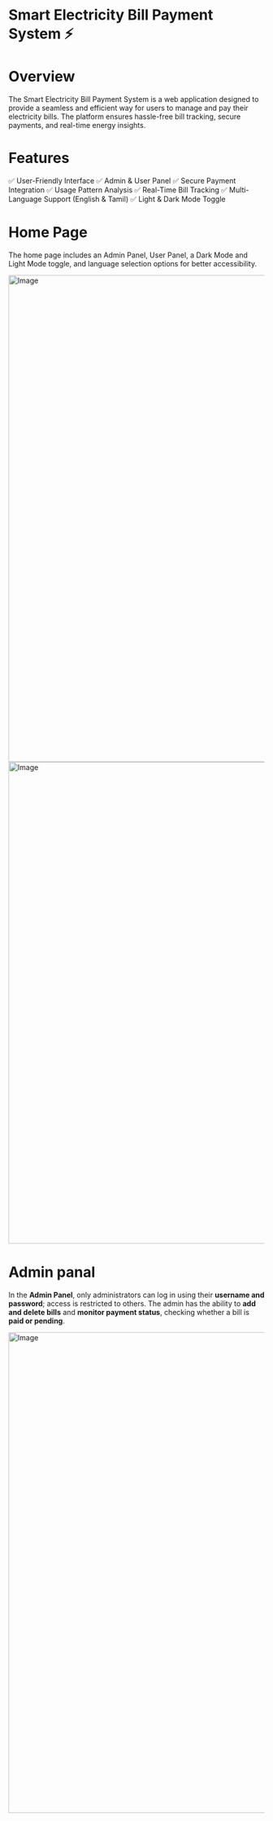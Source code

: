 # Smart Electricity Bill Payment System ⚡
# Overview
The Smart Electricity Bill Payment System is a web application designed to provide a seamless and efficient way for users to manage and pay their electricity bills. The platform ensures hassle-free bill tracking, secure payments, and real-time energy insights.
# Features
✅ User-Friendly Interface
✅ Admin & User Panel
✅ Secure Payment Integration
✅ Usage Pattern Analysis
✅ Real-Time Bill Tracking
✅ Multi-Language Support (English & Tamil)
✅ Light & Dark Mode Toggle

# Home Page 
The home page includes an Admin Panel, User Panel, a Dark Mode and Light Mode toggle, and language selection options for better accessibility.

<img width="956" alt="Image" src="https://github.com/user-attachments/assets/deb62c08-00db-4e1b-85aa-e5e8fd9bba76" />

<img width="946" alt="Image" src="https://github.com/user-attachments/assets/bf5a0080-99b3-4446-a45c-d40fe270a57e" />

# Admin panal
In the **Admin Panel**, only administrators can log in using their **username and password**; access is restricted to others. The admin has the ability to **add and delete bills** and **monitor payment status**, checking whether a bill is **paid or pending**.

<img width="944" alt="Image" src="https://github.com/user-attachments/assets/0c6e4555-343d-4e76-b69b-fb4815c8a34e" />




